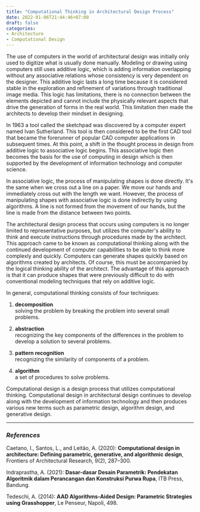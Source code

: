```yaml
---
title: "Computational Thinking in Architectural Design Process"
date: 2022-01-06T21:44:46+07:00
draft: false
categories:
- Architecture
- Computational Design
---
```


The use of computers in the world of architectural design was initially only used to digitize what is usually done manually. Modeling or drawing using computers still uses additive logic, which is adding information overlapping without any associative relations whose consistency is very dependent on the designer. This additive logic lasts a long time because it is considered stable in the exploration and refinement of variations through traditional image media. This logic has limitations, there is no connection between the elements depicted and cannot include the physically relevant aspects that drive the generation of forms in the real world. This limitation then made the architects to develop their mindset in designing.

In 1963 a tool called the sketchpad was discovered by a computer expert named Ivan Sutherland. This tool is then considered to be the first CAD tool that became the forerunner of popular CAD computer applications in subsequent times. At this point, a shift in the thought process in design from additive logic to associative logic begins. This associative logic then becomes the basis for the use of computing in design which is then supported by the development of information technology and computer science.

In associative logic, the process of manipulating shapes is done directly. It's the same when we cross out a line on a paper. We move our hands and immediately cross out with the length we want. However, the process of manipulating shapes with associative logic is done indirectly by using algorithms. A line is not formed from the movement of our hands, but the line is made from the distance between two points.

The architectural design process that occurs using computers is no longer limited to representative purposes, but utilizes the computer's ability to think and execute instructions through procedures made by the architect. This approach came to be known as computational thinking along with the continued development of computer capabilities to be able to think more complexly and quickly. Computers can generate shapes quickly based on algorithms created by architects. Of course, this must be accompanied by the logical thinking ability of the architect. The advantage of this approach is that it can produce shapes that were previously difficult to do with conventional modeling techniques that rely on additive logic.

In general, computational thinking consists of four techniques:
1. **decomposition**  
solving the problem by breaking the problem into several small problems.  

2. **abstraction**  
recognizing the key components of the differences in the problem to develop a solution to several problems.  

3. **pattern recognition**  
recognizing the similarity of components of a problem.  

4. **algorithm**  
a set of procedures to solve problems.

Computational design is a design process that utilizes computational thinking. Computational design in architectural design continues to develop along with the development of information technology and then produces various new terms such as parametric design, algorithm design, and generative design.
***
### *References*  
Caetano, I., Santos, L., and Leitão, A. (2020): **Computational design in architecture: Defining parametric, generative, and algorithmic design**, Frontiers of Architectural Research, 9(2), 287–300.  

Indraprastha, A. (2021): **Dasar-dasar Desain Parametrik: Pendekatan Algoritmik dalam Perancangan dan Konstruksi Purwa Rupa**, ITB Press, Bandung.  

Tedeschi, A. (2014): **AAD Algorithms-Aided Design: Parametric Strategies using Grasshopper**, Le Penseur, Napoli, 498.